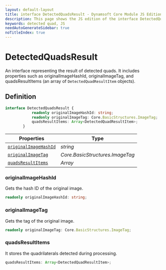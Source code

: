 ```yaml
---
layout: default-layout
title: interface DetectedQuadsResult - Dynamsoft Core Module JS Edition API Reference
description: This page shows the JS edition of the interface DetectedQuadsResult in Dynamsoft Core Module.
keywords: detected quad, JS
needAutoGenerateSidebar: true
noTitleIndex: true
---
```


# DetectedQuadsResult

An interface representing the result of detected quads. It includes properties such as originalImageHashId, originalImageTag, and quadsResultItems (an array of `DetectedQuadResultItem` objects).

## Definition

```ts
interface DetectedQuadsResult {
            readonly originalImageHashId: string;
            readonly originalImageTag: Core.BasicStructures.ImageTag;
            quadsResultItems: Array<DetectedQuadResultItem>;
        }
```

| Properties            | Type |
|----------------------|-------------|
| [`originalImageHashId`](#originalimagehashid) | *string* |
| [`originalImageTag`](#originalimagetag) | *Core.BasicStructures.ImageTag* |
| [`quadsResultItems`](#quadsresultitems) | *Array<DetectedQuadResultItem>* |

### originalImageHashId

Gets the hash ID of the original image.

```ts
readonly originalImageHashId: string;
```

### originalImageTag

Gets the tag of the original image.

```ts
readonly originalImageTag: Core.BasicStructures.ImageTag;
```

### quadsResultItems

It stores the quadrilaterals detected during processing.

```ts
quadsResultItems: Array<DetectedQuadResultItem>;
```